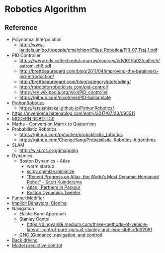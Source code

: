 # Robotics Algorithm

## Reference
* Polynomial Interpolation
    * http://www-lar.deis.unibo.it/people/cmelchiorri/Files_Robotica/FIR_07_Traj_1.pdf
* PID Controller
   * https://www.cds.caltech.edu/~murray/courses/cds101/fa02/caltech/astrom-ch6.pdf
   * http://brettbeauregard.com/blog/2011/04/improving-the-beginners-pid-introduction/
   * http://brettbeauregard.com/blog/category/pid/coding/
   * http://robotsforroboticists.com/pid-control/
   * https://en.wikipedia.org/wiki/PID_controller
   * https://github.com/nicohmje/PID-ballonplate
* [PythonRobotics](https://github.com/AtsushiSakai/PythonRobotics#rapidly-exploring-random-trees-rrt)
   * https://atsushisakai.github.io/PythonRobotics/
* https://myenigma.hatenablog.com/entry/2017/07/23/095511
* [MODERN ROBOTICS](https://modernrobotics.northwestern.edu/nu-gm-book-resource/)
* [Maths - Conversion Matrix to Quaternion](https://www.euclideanspace.com/maths/geometry/rotations/conversions/matrixToQuaternion/)
* Probabilistic Robotics
   * https://github.com/pptacher/probabilistic_robotics
   * https://github.com/ChengeYang/Probabilistic-Robotics-Algorithms
* SLAM
   * http://wiki.ros.org/gmapping
* Dynamics
   * Boston Dynamics - Atlas
     * warm startup
     * [scipy.opimize.minimize](https://docs.scipy.org/doc/scipy/reference/generated/scipy.optimize.minimize.html)
     * ["Recent Progress on Atlas, the World’s Most Dynamic Humanoid Robot" - Scott Kuindersma](https://www.youtube.com/watch?v=EGABAx52GKI&ab_channel=RoboticsToday)
     * [Atlas | Partners in Parkour](https://www.youtube.com/watch?v=tF4DML7FIWk&ab_channel=BostonDynamics)
     * [Boston Dynamics Tweeter](https://twitter.com/BostonDynamics/status/1430566765596119040?ref_src=twsrc%5Etfw%7Ctwcamp%5Etweetembed%7Ctwterm%5E1430566765596119040%7Ctwgr%5E%7Ctwcon%5Es1_c10&ref_url=https%3A%2F%2Fwww.gizmodo.jp%2F2021%2F08%2Fwatching-a-robot-slip-and-fall-is-way-more-entertaining.html)
* [Funnel Modifier](https://arongranberg.com/astar/documentation/spherical_4_1_20_17f940b2/funnelmodifier.html#:~:text=The%20funnel%20algorithm%20is%20an,look%20much%20cleaner%20and%20smoother.)
* [Implicit Behavioral Cloning](https://implicitbc.github.io/)
* Navigation
  * Elastic Band Approach
  * Stanley Contol
    * https://dingyan89.medium.com/three-methods-of-vehicle-lateral-control-pure-pursuit-stanley-and-mpc-db8cc1d32081
  * [GNC (Guidance, navigation, and control)](https://en.wikipedia.org/wiki/Guidance,_navigation,_and_control)
* [Back driving](https://www.linearmotiontips.com/what-is-back-driving-and-why-is-it-important/)
* [Model predictive control](https://en.wikipedia.org/wiki/Model_predictive_control)
